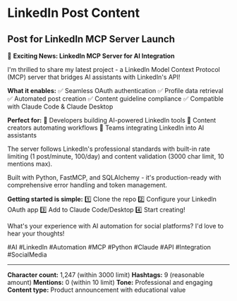 # LinkedIn Post Content

## Post for LinkedIn MCP Server Launch

🚀 **Exciting News: LinkedIn MCP Server for AI Integration**

I'm thrilled to share my latest project - a LinkedIn Model Context Protocol (MCP) server that bridges AI assistants with LinkedIn's API! 

**What it enables:**
✅ Seamless OAuth authentication
✅ Profile data retrieval  
✅ Automated post creation
✅ Content guideline compliance
✅ Compatible with Claude Code & Claude Desktop

**Perfect for:**
🔹 Developers building AI-powered LinkedIn tools
🔹 Content creators automating workflows
🔹 Teams integrating LinkedIn into AI assistants

The server follows LinkedIn's professional standards with built-in rate limiting (1 post/minute, 100/day) and content validation (3000 char limit, 10 mentions max).

Built with Python, FastMCP, and SQLAlchemy - it's production-ready with comprehensive error handling and token management.

**Getting started is simple:**
1️⃣ Clone the repo
2️⃣ Configure your LinkedIn OAuth app
3️⃣ Add to Claude Code/Desktop
4️⃣ Start creating!

What's your experience with AI automation for social platforms? I'd love to hear your thoughts!

#AI #LinkedIn #Automation #MCP #Python #Claude #API #Integration #SocialMedia

---

**Character count:** 1,247 (within 3000 limit)
**Hashtags:** 9 (reasonable amount)
**Mentions:** 0 (within 10 limit)
**Tone:** Professional and engaging
**Content type:** Product announcement with educational value